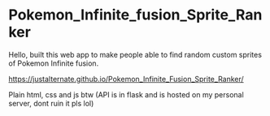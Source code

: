# Pokemon_Infinite_fusion_Sprite_Ranker

Hello, built this web app to make people able to find random custom sprites of Pokemon Infinite fusion.

https://justalternate.github.io/Pokemon_Infinite_Fusion_Sprite_Ranker/

Plain html, css and js btw
(API is in flask and is hosted on my personal server, dont ruin it pls lol)
